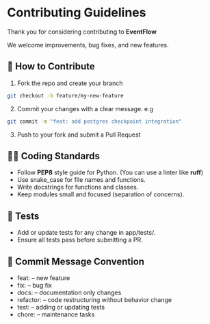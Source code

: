 # Contributing Guidelines

Thank you for considering contributing to **EventFlow**

We welcome improvements, bug fixes, and new features.

## 📌 How to Contribute
1. Fork the repo and create your branch
```bash
git checkout -b feature/my-new-feature
```

2. Commit your changes with a clear message. e.g
```bash
git commit -m "feat: add postgres checkpoint integration"
```

3. Push to your fork and submit a Pull Request

## 🧑‍💻 Coding Standards

- Follow **PEP8** style guide for Python. (You can use a linter like **ruff**)
- Use snake_case for file names and functions.
- Write docstrings for functions and classes.
- Keep modules small and focused (separation of concerns).

## 🧪 Tests
- Add or update tests for any change in app/tests/.
- Ensure all tests pass before submitting a PR.

## 📄 Commit Message Convention
- feat: – new feature
- fix: – bug fix
- docs: – documentation only changes
- refactor: – code restructuring without behavior change
- test: – adding or updating tests
- chore: – maintenance tasks